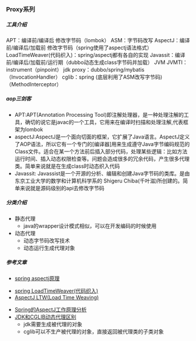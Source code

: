 ### Proxy系列

##### 工具介绍
APT：编译前/编译后 修改字节码（lombok）
ASM：字节码改写
AspectJ：编译前/编译后/加载前 修改字节码（spring使用了aspectj语法格式）
LoadTimeWeaver(代码织入)：spring/aspectj都有各自的实现
Javassit：编译前/编译后/加载前/运行期（dubbo动态生成class字节码并加载）
JVM JVMTI：instrument（pinpoint）
jdk proxy：dubbo/spring/mybatis（InvocationHandler）
cglib：spring (底层利用了ASM改写字节码)（MethodInterceptor）

##### aop三剑客
- APT:APT(Annotation Processing Tool)即注解处理器，是一种处理注解的工具，确切的说它是javac的一个工具，它用来在编译时扫描和处理注解,代表框架为lombok
- aspectJ:AspectJ是一个面向切面的框架，它扩展了Java语言。AspectJ定义了AOP语法，所以它有一个专门的[编译器]用来生成遵守Java字节编码规范的Class文件。适合在某一个方法前后插入部分代码，处理某些逻辑：比如方法运行时间、插入动态权限检查等。问题会造成很多的冗余代码，产生很多代理类。简单来说就是在生成class时动态织入代码
- Javassit: Javassist是一个开源的分析、编辑和创建Java字节码的类库。是由东京工业大学的数学和计算机科学系的 Shigeru Chiba(千叶滋)所创建的。简单来说就是源码级别的api去修改字节码
##### 分类介绍
* 静态代理
    - java的wrapper设计模式相似，可以在开发编码的时候使用
* 动态代理
    - 动态字节码改写技术
    - 动态运行生成代理对象
    
##### 参考文章
+ [spring aspectj原理](https://blog.csdn.net/aizhupo1314/article/details/84989894)
* [spring LoadTimeWeaver(代码织入)](https://www.cnblogs.com/wade-luffy/p/6073702.html)
* [AspectJ LTW(Load Time Weaving)](https://www.iteye.com/blog/log-cd-562056)
+ [Spring的AspectJ工作原理分析](https://www.jianshu.com/p/307e0839b619)
+ [JDK和CGLIB动态代理区别](https://blog.csdn.net/yhl_jxy/article/details/80635012)
    - jdk需要生成被代理的对象
    - cglib可以不生产被代理的对象，直接返回被代理类的子类对象
    

 
